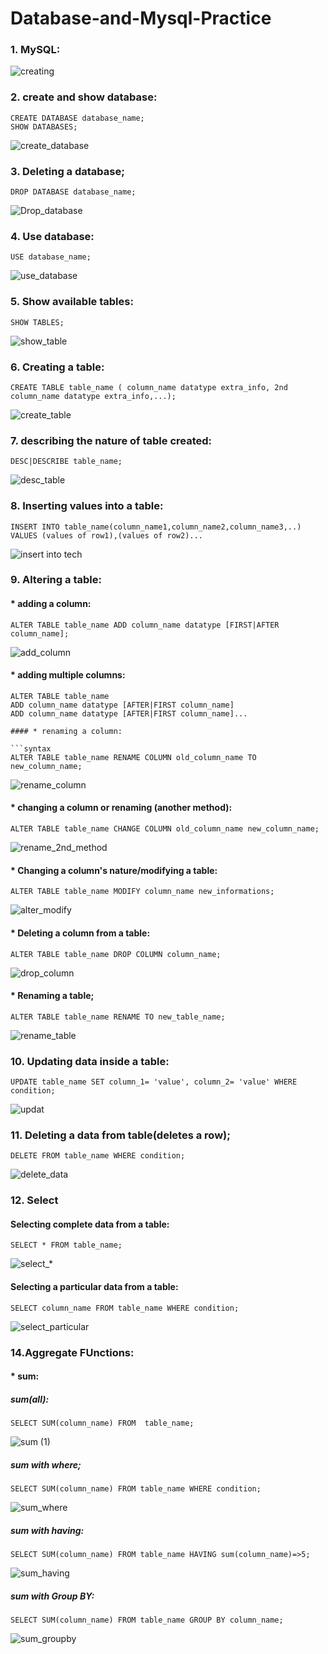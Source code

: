 # Database-and-Mysql-Practice

### 1. MySQL:

![creating](https://user-images.githubusercontent.com/93571037/153547784-3e510350-85fb-4c4d-95e9-09194a4f6626.png)


### 2. create and show database:

```syntax
CREATE DATABASE database_name;
SHOW DATABASES;
```

![create_database](https://user-images.githubusercontent.com/93571037/153418644-b017819a-c423-4c32-8061-213c4115106a.png)

### 3. Deleting a database;

```syntax 
DROP DATABASE database_name;
```

![Drop_database](https://user-images.githubusercontent.com/93571037/153636426-5b21f1f2-1e61-423b-9a32-c54aa3432bb2.png)

### 4. Use database:

```syntax
USE database_name;
```

![use_database](https://user-images.githubusercontent.com/93571037/153546844-5a578393-e4e9-49db-9159-47638cebf728.png)

### 5. Show available tables:

```syntax
SHOW TABLES;
```

![show_table](https://user-images.githubusercontent.com/93571037/153547632-c9948cc6-962c-46e7-80c5-d1fc1b3d5c57.png)

### 6. Creating a table:

```syntax
CREATE TABLE table_name ( column_name datatype extra_info, 2nd column_name datatype extra_info,...);
```

![create_table](https://user-images.githubusercontent.com/93571037/153548997-addf3bb8-752c-42a2-9699-cd50f50fef47.png)

### 7. describing the nature of table created:

```syntax 
DESC|DESCRIBE table_name;
```

![desc_table](https://user-images.githubusercontent.com/93571037/153642030-93e9eb9f-d6a8-4ecf-b513-86b91a8f2c1d.png)

### 8. Inserting values into a table:

```syntax
INSERT INTO table_name(column_name1,column_name2,column_name3,..) VALUES (values of row1),(values of row2)...
```

![insert into tech](https://user-images.githubusercontent.com/93571037/153634869-86ae8816-25e1-4455-b7d3-3e594e021bc8.png)

### 9. Altering a table:

#### * adding a column:

```syntax
ALTER TABLE table_name ADD column_name datatype [FIRST|AFTER column_name];
```

![add_column](https://user-images.githubusercontent.com/93571037/153637595-839b4171-e451-4177-a5f3-ba076ea88b02.png)

#### * adding multiple columns:

```syntax
ALTER TABLE table_name 
ADD column_name datatype [AFTER|FIRST column_name]
ADD column_name datatype [AFTER|FIRST column_name]...

#### * renaming a column:

```syntax 
ALTER TABLE table_name RENAME COLUMN old_column_name TO new_column_name;
```

![rename_column](https://user-images.githubusercontent.com/93571037/153638091-f0e170c4-46db-4b84-89f5-92b904cb5512.png)

#### * changing a column or renaming (another method):

```syntax
ALTER TABLE table_name CHANGE COLUMN old_column_name new_column_name;
```

![rename_2nd_method](https://user-images.githubusercontent.com/93571037/153638457-5e9a417d-f180-4c33-ad87-1cefdf15c4f1.png)

#### * Changing a column's nature/modifying a table:

```syntax
ALTER TABLE table_name MODIFY column_name new_informations;
```

![alter_modify](https://user-images.githubusercontent.com/93571037/153639856-78055f06-b4bc-48c8-b583-d0a8e9dfecfd.png)

#### * Deleting a column from a table:

```syntax
ALTER TABLE table_name DROP COLUMN column_name;
```

![drop_column](https://user-images.githubusercontent.com/93571037/153640849-caacab23-e50b-4e4e-9b31-9face3337ef1.png)

#### * Renaming a table;

```syntax
ALTER TABLE table_name RENAME TO new_table_name;
```

![rename_table](https://user-images.githubusercontent.com/93571037/153641479-0eca5bc9-0237-4e50-a6e3-6490f2c0105f.png)

### 10. Updating data inside a table:

```syntax
UPDATE table_name SET column_1= 'value', column_2= 'value' WHERE condition;
```

![updat](https://user-images.githubusercontent.com/93571037/153643597-c9cbb7e8-d2a7-45f1-a014-b4691a18f476.png)

### 11. Deleting a data from table(deletes a row);

```syntax
DELETE FROM table_name WHERE condition;
```

![delete_data](https://user-images.githubusercontent.com/93571037/153644757-df24c6d8-9448-4908-ab96-60ddb94a5633.png)

### 12. Select
#### Selecting complete data from a table:

```syntax
SELECT * FROM table_name;
```

![select_*](https://user-images.githubusercontent.com/93571037/153699399-fb16e5a7-0500-4371-ac41-3e465767ff07.png)

#### Selecting a particular data from a table:

```syntax
SELECT column_name FROM table_name WHERE condition;
```

![select_particular](https://user-images.githubusercontent.com/93571037/153699469-2de13281-4c78-4b0b-8423-72869dba838c.png)


### 14.Aggregate FUnctions:

#### * sum:

##### sum(all):

```syntax
SELECT SUM(column_name) FROM  table_name;
```

![sum (1)](https://user-images.githubusercontent.com/93571037/153700568-3240856a-9212-4f3a-9855-9d77bb4e151d.png)

##### sum with where;

```syntax
SELECT SUM(column_name) FROM table_name WHERE condition;
```

![sum_where](https://user-images.githubusercontent.com/93571037/153703253-4fa94cea-1c5b-4466-8837-f6c91ed682a5.png)

##### sum with having:

```syntax
SELECT SUM(column_name) FROM table_name HAVING sum(column_name)=>5;
```

![sum_having](https://user-images.githubusercontent.com/93571037/153704172-04498016-084e-43ac-a047-ba97f357dbba.png)

##### sum with Group BY:

```syntax
SELECT SUM(column_name) FROM table_name GROUP BY column_name;
```

![sum_groupby](https://user-images.githubusercontent.com/93571037/153704270-c8fe121a-8c7c-4e2f-9563-2ee1de16fb53.png)
